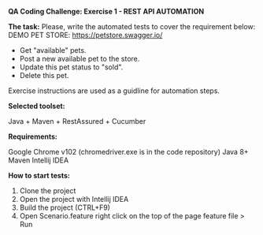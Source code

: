 **QA Coding Challenge:
Exercise 1 - REST API AUTOMATION**

**The task:**
Please, write the automated tests to cover the requirement below: 
DEMO PET STORE: https://petstore.swagger.io/
- Get "available" pets. 
- Post a new available pet to the store. 
- Update this pet status to "sold".
- Delete this pet. 

Exercise instructions are used as a guidline for automation steps.

**Selected toolset:**

Java + Maven + RestAssured + Cucumber 

**Requirements:**

Google Chrome v102 (chromedriver.exe is in the code repository)
Java 8+
Maven
Intellij IDEA

**How to start tests:**

1. Clone the project
2. Open the project with Intellij IDEA
3. Build the project (CTRL+F9)
4. Open Scenario.feature right click on the top of the page feature file > Run 
